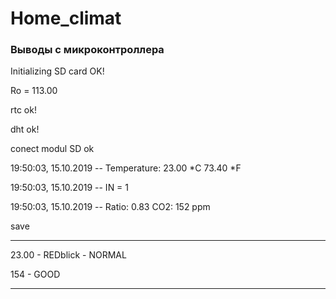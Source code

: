 # Home_climat


### Выводы с микроконтроллера

Initializing SD card OK!

Ro = 113.00

rtc ok!

dht ok!

conect modul SD ok

19:50:03, 15.10.2019 -- Temperature: 23.00 *C 73.40 *F

19:50:03, 15.10.2019 -- IN = 1

19:50:03, 15.10.2019 -- Ratio: 0.83	CO2: 152 ppm

save

-----------------------

23.00 - REDblick - NORMAL

154 - GOOD

-----------------------



